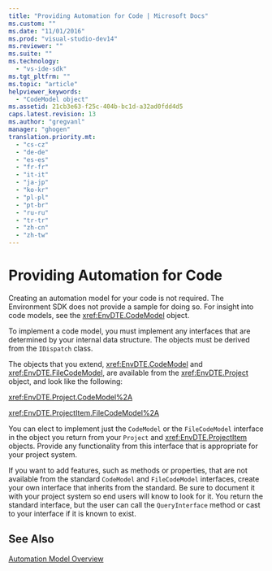 ```yaml
---
title: "Providing Automation for Code | Microsoft Docs"
ms.custom: ""
ms.date: "11/01/2016"
ms.prod: "visual-studio-dev14"
ms.reviewer: ""
ms.suite: ""
ms.technology: 
  - "vs-ide-sdk"
ms.tgt_pltfrm: ""
ms.topic: "article"
helpviewer_keywords: 
  - "CodeModel object"
ms.assetid: 21cb3e63-f25c-404b-bc1d-a32ad0fdd4d5
caps.latest.revision: 13
ms.author: "gregvanl"
manager: "ghogen"
translation.priority.mt: 
  - "cs-cz"
  - "de-de"
  - "es-es"
  - "fr-fr"
  - "it-it"
  - "ja-jp"
  - "ko-kr"
  - "pl-pl"
  - "pt-br"
  - "ru-ru"
  - "tr-tr"
  - "zh-cn"
  - "zh-tw"
---
```

# Providing Automation for Code
Creating an automation model for your code is not required. The Environment SDK does not provide a sample for doing so. For insight into code models, see the <xref:EnvDTE.CodeModel> object.  
  
 To implement a code model, you must implement any interfaces that are determined by your internal data structure. The objects must be derived from the `IDispatch` class.  
  
 The objects that you extend, <xref:EnvDTE.CodeModel> and <xref:EnvDTE.FileCodeModel>, are available from the <xref:EnvDTE.Project> object, and look like the following:  
  
 <xref:EnvDTE.Project.CodeModel%2A>  
  
 <xref:EnvDTE.ProjectItem.FileCodeModel%2A>  
  
 You can elect to implement just the `CodeModel` or the `FileCodeModel` interface in the object you return from your `Project` and <xref:EnvDTE.ProjectItem> objects. Provide any functionality from this interface that is appropriate for your project system.  
  
 If you want to add features, such as methods or properties, that are not available from the standard `CodeModel` and `FileCodeModel` interfaces, create your own interface that inherits from the standard. Be sure to document it with your project system so end users will know to look for it. You return the standard interface, but the user can call the `QueryInterface` method or cast to your interface if it is known to exist.  
  
## See Also  
 [Automation Model Overview](../../extensibility/internals/automation-model-overview.md)